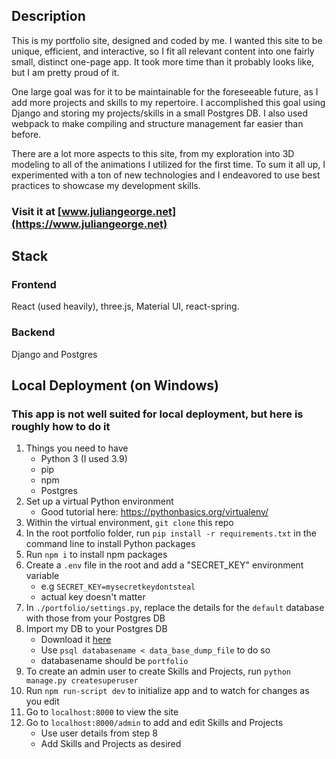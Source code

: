 ## Description
This is my portfolio site, designed and coded by me. I wanted this site to be unique, efficient, and interactive, so I fit all relevant content into one fairly small, distinct one-page app. It took more time than it probably looks like, but I am pretty proud of it. 

One large goal was for it to be maintainable for the foreseeable future, as I add more projects and skills to my repertoire. I accomplished this goal using Django and storing my projects/skills in a small Postgres DB. I also used webpack to make compiling and structure management far easier than before.

There are a lot more aspects to this site, from my exploration into 3D modeling to all of the animations I utilized for the first time. To sum it all up, I experimented with a ton of new technologies and I endeavored to use best practices to showcase my development skills.

### **Visit it at [www.juliangeorge.net](https://www.juliangeorge.net)**


## Stack
### Frontend
React (used heavily), three.js, Material UI, react-spring.
### Backend
Django and Postgres

## Local Deployment (on Windows)
### This app is **not** well suited for local deployment, but here is roughly how to do it
1. Things you need to have
    - Python 3 (I used 3.9)
    - pip
    - npm
    - Postgres
2. Set up a virtual Python environment 
    - Good tutorial here: https://pythonbasics.org/virtualenv/
3. Within the virtual environment, `git clone` this repo
4. In the root portfolio folder, run `pip install -r requirements.txt` in the command line to install Python packages
5. Run `npm i` to install npm packages
6. Create a `.env` file in the root and add a "SECRET_KEY" environment variable
    - e.g `SECRET_KEY=mysecretkeydontsteal`
    - actual key doesn't matter
7. In `./portfolio/settings.py`, replace the details for the `default` database with those from your Postgres DB
8. Import my DB to your Postgres DB
    - Download it [here](https://portfoliodump.s3.us-east-2.amazonaws.com/portfoliodump)
    - Use `psql databasename < data_base_dump_file` to do so
    - databasename should be `portfolio`
9. To create an admin user to create Skills and Projects, run `python manage.py createsuperuser`
10. Run `npm run-script dev` to initialize app and to watch for changes as you edit
11. Go to `localhost:8000` to view the site
12. Go to `localhost:8000/admin` to add and edit Skills and Projects
    - Use user details from step 8
    - Add Skills and Projects as desired


